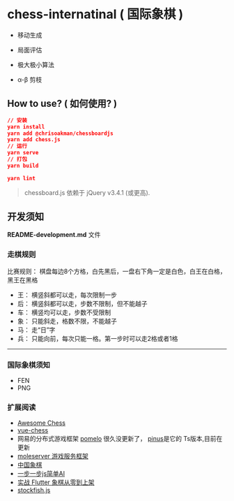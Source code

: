 # chess-internatinal ( 国际象棋 )

* 移动生成

* 局面评估

* 极大极小算法

* α-β 剪枝

## How to use? ( 如何使用? )

```json
// 安装
yarn install
yarn add @chrisoakman/chessboardjs
yarn add chess.js
// 运行
yarn serve
// 打包
yarn build

yarn lint
```

> chessboard.js 依赖于 jQuery v3.4.1 (或更高).

## 开发须知

**README-development.md** 文件

### 走棋规则

比赛规则： 棋盘每边8个方格，白先黑后，一盘右下角一定是白色，白王在白格，黑王在黑格

* 王： 横竖斜都可以走，每次限制一步
* 后： 横竖斜都可以走，步数不限制，但不能越子
* 车： 横竖均可以走，步数不受限制
* 象： 只能斜走，格数不限，不能越子
* 马： 走“日”字
* 兵： 只能向前，每次只能一格。第一步时可以走2格或者1格

---




### 国际象棋须知

* FEN
* PNG

### 扩展阅读

* [Awesome Chess](https://github.com/hkirat/awesome-chess)
* [vue-chess](https://github.com/gustaYo/vue-chess)
* 网易的分布式游戏框架 [pomelo](https://github.com/NetEase/pomelo) 很久没更新了， [pinus](https://github.com/node-pinus/pinus)是它的 Ts版本,目前在更新
* [moleserver 游戏服务框架](https://gitee.com/akinggw/moleserver)
* [中国象棋](https://github.com/itlwei/Chess)
* [一步一步js简单AI](https://segmentfault.com/a/1190000009143078)
* [实战 Flutter 象棋从零到上架](https://blog.csdn.net/tosmart/category_10400600.html)
* [stockfish.js](https://github.com/nmrugg/stockfish.js)

